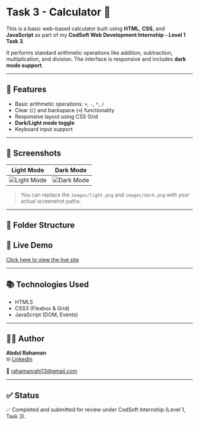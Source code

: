 # Task 3 - Calculator 🔢

This is a basic web-based calculator built using **HTML**, **CSS**, and **JavaScript** as part of my **CodSoft Web Development Internship - Level 1 Task 3**.

It performs standard arithmetic operations like addition, subtraction, multiplication, and division. The interface is responsive and includes **dark mode support**.

---

## 🔧 Features

- Basic arithmetic operations: `+`, `-`, `*`, `/`
- Clear (`C`) and backspace (`⌫`) functionality
- Responsive layout using CSS Grid
- **Dark/Light mode toggle**
- Keyboard input support

---

## 📸 Screenshots

| Light Mode | Dark Mode |
|------------|-----------|
| ![Light Mode](images/light.png) | ![Dark Mode](images/dark.png) |

> You can replace the `images/light.png` and `images/dark.png` with your actual screenshot paths.

---

## 📂 Folder Structure


## 🚀 Live Demo

[Click here to view the live site](https://your-netlify-link.netlify.app)

---

## 📚 Technologies Used

- HTML5
- CSS3 (Flexbox & Grid)
- JavaScript (DOM, Events)

---

## 🙋‍♂️ Author

**Abdul Rahaman**  
🌐 [LinkedIn](https://www.linkedin.com/in/abdul-rahaman-14b183320/) 

📧 rahamanrahi13@gmail.com

---

## ✅ Status

✅ Completed and submitted for review under CodSoft Internship (Level 1, Task 3).

